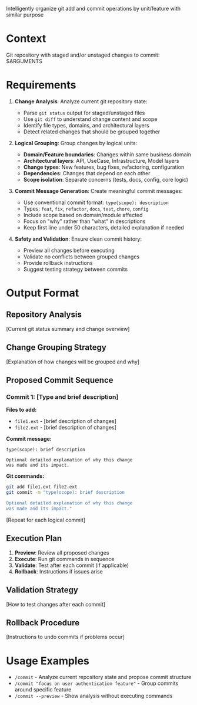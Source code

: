 Intelligently organize git add and commit operations by unit/feature with similar purpose

# Context
Git repository with staged and/or unstaged changes to commit:
$ARGUMENTS

# Requirements
1. **Change Analysis**: Analyze current git repository state:
   - Parse `git status` output for staged/unstaged files
   - Use `git diff` to understand change content and scope
   - Identify file types, domains, and architectural layers
   - Detect related changes that should be grouped together

2. **Logical Grouping**: Group changes by logical units:
   - **Domain/Feature boundaries**: Changes within same business domain
   - **Architectural layers**: API, UseCase, Infrastructure, Model layers
   - **Change types**: New features, bug fixes, refactoring, configuration
   - **Dependencies**: Changes that depend on each other
   - **Scope isolation**: Separate concerns (tests, docs, config, core logic)

3. **Commit Message Generation**: Create meaningful commit messages:
   - Use conventional commit format: `type(scope): description`
   - Types: `feat`, `fix`, `refactor`, `docs`, `test`, `chore`, `config`
   - Include scope based on domain/module affected
   - Focus on "why" rather than "what" in descriptions
   - Keep first line under 50 characters, detailed explanation if needed

4. **Safety and Validation**: Ensure clean commit history:
   - Preview all changes before executing
   - Validate no conflicts between grouped changes
   - Provide rollback instructions
   - Suggest testing strategy between commits

# Output Format
## Repository Analysis
[Current git status summary and change overview]

## Change Grouping Strategy
[Explanation of how changes will be grouped and why]

## Proposed Commit Sequence
### Commit 1: [Type and brief description]
**Files to add:**
- `file1.ext` - [brief description of changes]
- `file2.ext` - [brief description of changes]

**Commit message:**
```
type(scope): brief description

Optional detailed explanation of why this change
was made and its impact.
```

**Git commands:**
```bash
git add file1.ext file2.ext
git commit -m "type(scope): brief description

Optional detailed explanation of why this change
was made and its impact."
```

[Repeat for each logical commit]

## Execution Plan
1. **Preview**: Review all proposed changes
2. **Execute**: Run git commands in sequence
3. **Validate**: Test after each commit (if applicable)
4. **Rollback**: Instructions if issues arise

## Validation Strategy
[How to test changes after each commit]

## Rollback Procedure
[Instructions to undo commits if problems occur]

# Usage Examples
- `/commit` - Analyze current repository state and propose commit structure
- `/commit "focus on user authentication feature"` - Group commits around specific feature
- `/commit --preview` - Show analysis without executing commands